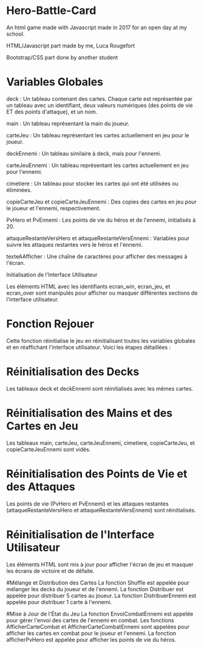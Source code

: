 # Hero-Battle-Card
An html game made with Javascript made in 2017 for an open day at my school.  

HTML/Javascript part made by me, Luca Rougefort

Bootstrap/CSS part done by another student

# Variables Globales
deck : Un tableau contenant des cartes. Chaque carte est représentée par un tableau avec un identifiant, deux valeurs numériques (des points de vie ET des points d'attaque), et un nom.

main : Un tableau représentant la main du joueur.

carteJeu : Un tableau représentant les cartes actuellement en jeu pour le joueur.

deckEnnemi : Un tableau similaire à deck, mais pour l'ennemi.

carteJeuEnnemi : Un tableau représentant les cartes actuellement en jeu pour l'ennemi.

cimetiere : Un tableau pour stocker les cartes qui ont été utilisées ou éliminées.

copieCarteJeu et copieCarteJeuEnnemi : Des copies des cartes en jeu pour le joueur et l'ennemi, respectivement.

PvHero et PvEnnemi : Les points de vie du héros et de l'ennemi, initialisés à 20.

attaqueRestanteVersHero et attaqueRestanteVersEnnemi : Variables pour suivre les attaques restantes vers le héros et l'ennemi.

texteAAfficher : Une chaîne de caractères pour afficher des messages à l'écran.

Initialisation de l'Interface Utilisateur

Les éléments HTML avec les identifiants ecran_win, ecran_jeu, et ecran_over sont manipulés pour afficher ou masquer différentes sections de l'interface utilisateur.

# Fonction Rejouer
Cette fonction réinitialise le jeu en réinitialisant toutes les variables globales et en réaffichant l'interface utilisateur. Voici les étapes détaillées :

# Réinitialisation des Decks 
Les tableaux deck et deckEnnemi sont réinitialisés avec les mêmes cartes.

# Réinitialisation des Mains et des Cartes en Jeu
Les tableaux main, carteJeu, carteJeuEnnemi, cimetiere, copieCarteJeu, et copieCarteJeuEnnemi sont vidés.

# Réinitialisation des Points de Vie et des Attaques 
Les points de vie (PvHero et PvEnnemi) et les attaques restantes (attaqueRestanteVersHero et attaqueRestanteVersEnnemi) sont réinitialisés.

# Réinitialisation de l'Interface Utilisateur 
Les éléments HTML sont mis à jour pour afficher l'écran de jeu et masquer les écrans de victoire et de défaite.

#Mélange et Distribution des Cartes 
La fonction Shuffle est appelée pour mélanger les decks du joueur et de l'ennemi.
La fonction Distribuer est appelée pour distribuer 5 cartes au joueur.
La fonction DistribuerEnnemi est appelée pour distribuer 1 carte à l'ennemi.


#Mise à Jour de l'État du Jeu
La fonction EnvoiCombatEnnemi est appelée pour gérer l'envoi des cartes de l'ennemi en combat.
Les fonctions AfficherCarteCombat et AfficherCarteCombatEnnemi sont appelées pour afficher les cartes en combat pour le joueur et l'ennemi.
La fonction afficherPvHero est appelée pour afficher les points de vie du héros.
